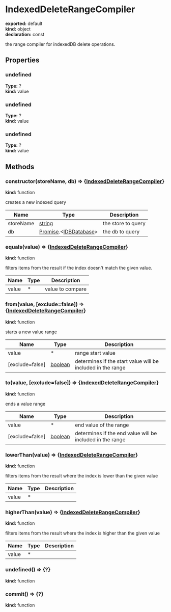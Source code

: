 # IndexedDeleteRangeCompiler      
  
**exported:** default      
**kind:** object      
**declaration:** const      
  
the range compiler for indexedDB delete operations.      
## Properties      
  
### undefined        
  
**Type:** ?        
**kind:** value        
  
  
  
  
### undefined        
  
**Type:** ?        
**kind:** value        
  
  
  
  
### undefined        
  
**Type:** ?        
**kind:** value        
  
  
  
  
## Methods      
  
### constructor(storeName, db) => {[IndexedDeleteRangeCompiler](./Module:-IndexedDB::IndexedDeleteRangeCompiler#indexeddeleterangecompiler)}        
  
**kind:** function        
  
creates a new indexed query        
  
| Name | Type | Description |          
|------|------|-------------|          
| storeName | [string](https://developer.mozilla.org/en-US/docs/Web/JavaScript/Reference/Global_Objects/String) | the store to query |          
| db | [Promise](https://developer.mozilla.org/en-US/docs/Web/JavaScript/Reference/Global_Objects/Promise).&lt;[IDBDatabase](https://developer.mozilla.org/en-US/docs/Web/API/IDBDatabase)&gt; |   the db to query |\n        
  
  
### equals(value) => {[IndexedDeleteRangeCompiler](./Module:-IndexedDB::IndexedDeleteRangeCompiler#indexeddeleterangecompiler)}        
  
**kind:** function        
  
filters items from the result if the index doesn't match the given value.        
  
| Name | Type | Description |          
|------|------|-------------|          
| value | * | value to compare |\n        
  
  
### from(value, [exclude=false]) => {[IndexedDeleteRangeCompiler](./Module:-IndexedDB::IndexedDeleteRangeCompiler#indexeddeleterangecompiler)}        
  
**kind:** function        
  
starts a new value range        
  
| Name | Type | Description |          
|------|------|-------------|          
| value | * |                 range start value |          
| [exclude=false] | [boolean](https://developer.mozilla.org/en-US/docs/Web/JavaScript/Reference/Global_Objects/Boolean) | determines if the start value will be included in the range |\n        
  
  
### to(value, [exclude=false]) => {[IndexedDeleteRangeCompiler](./Module:-IndexedDB::IndexedDeleteRangeCompiler#indexeddeleterangecompiler)}        
  
**kind:** function        
  
ends a value range        
  
| Name | Type | Description |          
|------|------|-------------|          
| value | * |                 end value of the range |          
| [exclude=false] | [boolean](https://developer.mozilla.org/en-US/docs/Web/JavaScript/Reference/Global_Objects/Boolean) | determines if the end value will be included in the range |\n        
  
  
### lowerThan(value) => {[IndexedDeleteRangeCompiler](./Module:-IndexedDB::IndexedDeleteRangeCompiler#indexeddeleterangecompiler)}        
  
**kind:** function        
  
filters items from the result where the index is lower than the given value        
  
| Name | Type | Description |          
|------|------|-------------|          
| value | * |   |\n        
  
  
### higherThan(value) => {[IndexedDeleteRangeCompiler](./Module:-IndexedDB::IndexedDeleteRangeCompiler#indexeddeleterangecompiler)}        
  
**kind:** function        
  
filters items from the result where the index is higher than the given value        
  
| Name | Type | Description |          
|------|------|-------------|          
| value | * |   |\n        
  
  
### undefined() => {?}        
  
**kind:** function        
  
  
  
  
  
### commit() => {?}        
  
**kind:** function        
  
  
  
  
  
